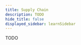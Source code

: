 ```yaml
---
title: Supply Chain
description: TODO
hide_title: false
displayed_sidebar: learnSidebar
---
```


TODO
